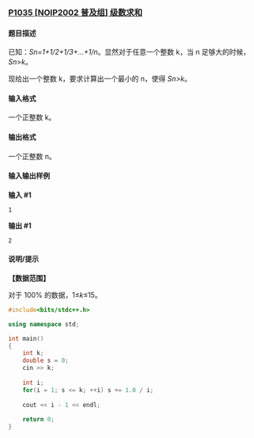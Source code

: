 ### [P1035 [NOIP2002 普及组] 级数求和](https://www.luogu.com.cn/problem/P1035)



#### 题目描述

已知：*Sn=1+1/2+1/3+…+1/n*。显然对于任意一个整数 k，当 n 足够大的时候，*Sn*>*k*。

现给出一个整数 k，要求计算出一个最小的 n，使得 *Sn>k*。

#### 输入格式

一个正整数 k。

#### 输出格式

一个正整数 n。

#### 输入输出样例

**输入 #1**

```
1
```

**输出 #1**

```
2
```

#### 说明/提示

**【数据范围】**

对于 100% 的数据，1≤*k*≤15。



```cpp
#include<bits/stdc++.h>

using namespace std;

int main()
{
    int k;
    double s = 0;
    cin >> k;
    
    int i;
    for(i = 1; s <= k; ++i) s += 1.0 / i;
    
    cout << i - 1 << endl;
    
    return 0;
}
```

